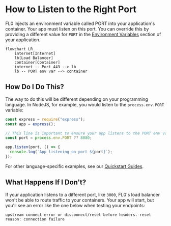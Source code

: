 ---
---

# How to Listen to the Right Port

FL0 injects an environment variable called PORT into your application's container. Your app must listen on this port. You can override this by providing a different value for `PORT` in the [Environment Variables](../platform/environment-variables) section of your application.

```mermaid
flowchart LR
    internet[Internet]
    lb[Load Balancer]
    container[Container]
    internet -- Port 443 --> lb
    lb -- PORT env var --> container
```

## How Do I Do This?

The way to do this will be different depending on your programming language. In NodeJS, for example, you would listen to the `process.env.PORT` variable:

```js title="/app.js"
const express = require("express");
const app = express();

// This line is important to ensure your app listens to the PORT env var
const port = process.env.PORT ?? 8080;

app.listen(port, () => {
  console.log(`App listening on port ${port}`);
});
```

For other language-specific examples, see our [Quickstart Guides](/docs/category/quickstarts).

## What Happens If I Don't?

If your application listens to a different port, like `3000`, FL0's load balancer won't be able to route traffic to your containers. Your app will start, but you'll see an error like the one below when testing your endpoints:

```
upstream connect error or disconnect/reset before headers. reset reason: connection failure
```

